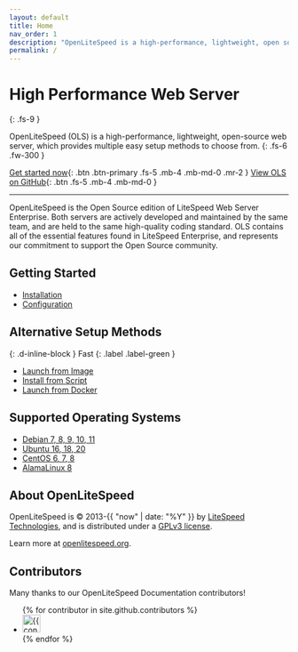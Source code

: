 ```yaml
---
layout: default
title: Home
nav_order: 1
description: "OpenLiteSpeed is a high-performance, lightweight, open source HTTP server."
permalink: /
---
```


# High Performance Web Server
{: .fs-9 }

OpenLiteSpeed (OLS) is a high-performance, lightweight, open-source web server, which provides multiple easy setup methods to choose from.
{: .fs-6 .fw-300 }

[Get started now](#getting-started){: .btn .btn-primary .fs-5 .mb-4 .mb-md-0 .mr-2 } [View OLS on GitHub](https://github.com/litespeedtech/openlitespeed){: .btn .fs-5 .mb-4 .mb-md-0 }

---

OpenLiteSpeed is the Open Source edition of LiteSpeed Web Server Enterprise. Both servers are actively developed and maintained by the same team, and are held to the same high-quality coding standard. OLS contains all of the essential features found in LiteSpeed Enterprise, and represents our commitment to support the Open Source community.

## Getting Started
- [Installation](/openlitespeed-doc/installation/repo) 
- [Configuration](/openlitespeed-doc/configuration)

## Alternative Setup Methods
{: .d-inline-block }
Fast
{: .label .label-green }

- [Launch from Image](/openlitespeed-doc/installation/image) 
- [Install from Script](/openlitespeed-doc/installation/script) 
- [Launch from Docker](/openlitespeed-doc/installation/docker) 


## Supported Operating Systems 

- [Debian 7, 8, 9, 10, 11](https://www.debian.org/distrib/)
- [Ubuntu 16, 18, 20](https://www.ubuntu.com/download)
- [CentOS 6, 7, 8](https://www.centos.org/download/)
- [AlamaLinux 8](https://mirrors.almalinux.org/isos.html)



## About OpenLiteSpeed

OpenLiteSpeed is &copy; 2013-{{ "now" | date: "%Y" }} by [LiteSpeed Technologies](https://www.litespeedtech.com/), and is distributed under a [GPLv3 license](https://www.litespeedtech.com/open-source/openlitespeed).

Learn more at [openlitespeed.org](https://openlitespeed.org).


## Contributors
Many thanks to our OpenLiteSpeed Documentation contributors!

<ul class="list-style-none">
{% for contributor in site.github.contributors %}
  <li class="d-inline-block mr-1">
     <a href="{{ contributor.html_url }}"><img src="{{ contributor.avatar_url }}" width="32" height="32" alt="{{ contributor.login }}"/></a>
  </li>
{% endfor %}
</ul>


